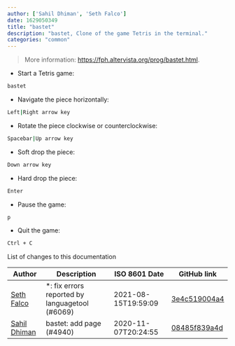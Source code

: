 ```yaml
---
author: ['Sahil Dhiman', 'Seth Falco']
date: 1629050349
title: "bastet"
description: "bastet, Clone of the game Tetris in the terminal."
categories: "common"
---
```

> More information: <https://fph.altervista.org/prog/bastet.html>.

- Start a Tetris game:

```bash
bastet
```

- Navigate the piece horizontally:

```bash
Left|Right arrow key
```

- Rotate the piece clockwise or counterclockwise:

```bash
Spacebar|Up arrow key
```

- Soft drop the piece:

```bash
Down arrow key
```

- Hard drop the piece:

```bash
Enter
```

- Pause the game:

```bash
p
```

- Quit the game:

```bash
Ctrl + C
```
List of changes to this documentation


Author | Description | ISO 8601 Date | GitHub link
------|-----|-----|-----
[Seth Falco](mailto:seth@falco.fun) | *: fix errors reported by languagetool (#6069) | 2021-08-15T19:59:09 | [3e4c519004a4](https://github.com/tldr-pages/tldr/commit/3e4c519004a471c861cdc609fd7239ee3355671c)
[Sahil Dhiman](mailto:52946452+sahilister@users.noreply.github.com) | bastet: add page (#4940) | 2020-11-07T20:24:55 | [08485f839a4d](https://github.com/tldr-pages/tldr/commit/08485f839a4d91fe523006bb4b2ac62412a293af)

